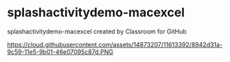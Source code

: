 # splashactivitydemo-macexcel
splashactivitydemo-macexcel created by Classroom for GitHub

https://cloud.githubusercontent.com/assets/14873207/11613392/8942d31a-9c59-11e5-9b01-46e07095c87d.PNG
